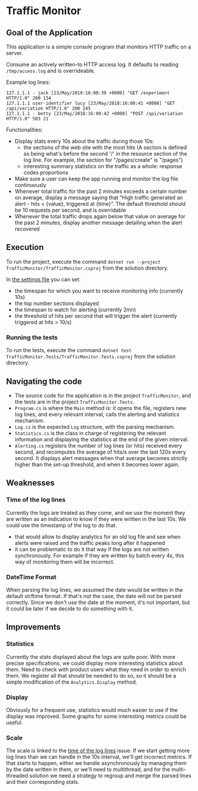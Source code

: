 # Traffic Monitor

## Goal of the Application

 This application is a simple console program that monitors HTTP traffic on a server.

Consume an actively written-to HTTP access log. It defaults to reading `/tmp/access.log` and is overrideable.

Example log lines:

```
127.1.1.1 - jack [23/May/2018:16:00:39 +0000] "GET /experiment HTTP/1.0" 200 134
127.1.1.1 user-identifier lucy [23/May/2018:16:00:41 +0000] "GET /api/variation HTTP/1.0" 200 245
127.1.1.1 - betty [23/May/2018:16:00:42 +0000] "POST /api/variation HTTP/1.0" 503 21
```

Functionalities:

* Display stats every 10s about the traffic during those 10s:
  - the sections of the web site with the most hits (A section is defined as being what's before the second '/' in the resource section of the log line. For example, the section for "/pages/create" is "/pages")
  - interesting summary statistics on the traffic as a whole: response codes proportions
* Make sure a user can keep the app running and monitor the log file continuously
* Whenever total traffic for the past 2 minutes exceeds a certain number on average, display a message saying that “High traffic generated an alert - hits = {value}, triggered at {time}”.
  The default threshold should be 10 requests per second, and is overridable
* Whenever the total traffic drops again below that value on average for the past 2 minutes, display another message detailing when the alert recovered

## Execution

To run the project, execute the command `dotnet run --project TrafficMonitor/TrafficMonitor.csproj` from the solution directory.

In [the settings file](TrafficMonitor/appsettings.json) you can set:
* the timespan for which you want to receive monitoring info (currently 10s)
* the top number sections displayed
* the timespan to watch for alerting (currently 2mn)
* the threshold of hits per second that will trigger the alert (currently triggered at hits > 10/s)

### Running the tests

To run the tests, execute the command `dotnet test TrafficMonitor.Tests/TrafficMonitor.Tests.csproj` from the solution directory.

## Navigating the code

* The source code for the application is in the project `TrafficMonitor`, and the tests are in the project `TrafficMonitor.Tests`.
* `Program.cs` is where the `Main` method is: it opens the file, registers new log lines, and every relevant interval, calls the alerting and statistics mechanism.
* `Log.cs` is the expected `Log` structure, with the parsing mechanism.
* `Statistics.cs` is the class in charge of registering the relevant information and displaying the statistics at the end of the given interval.
* `Alerting.cs` registers the number of log lines (or hits) received every second, and recomputes the average of hits/s over the last 120s every second. It displays alert messages when that average becomes strictly higher than the set-up threshold, and when it becomes lower again.

## Weaknesses

### Time of the log lines

Currently the logs are treated as they come, and we use the moment they are written as an indication to know if they were written in the last 10s. We could use the timestamp of the log to do that.
* that would allow to display analytics for an old log file and see when alerts were raised and the traffic peaks long after it happened
* it can be problematic to do it that way if the logs are not written synchronously. For example if they are written by batch every 4s, this way of monitoring them will be incorrect.

### DateTime Format

When parsing the log lines, we assumed the date would be written in the default strftime format. If that's not the case, the date will not be parsed correctly. Since we don't use the date at the moment, it's not important, but it could be later if we decide to do something with it.


## Improvements

### Statistics

Currently the stats displayed about the logs are quite poor. With more precise specifications, we could display more interesting statistics about them. Need to check with product users what they need in order to enrich them. We register all that should be needed to do so, so it should be a simple modification of the `Analytics.Display` method.

### Display

Obviously for a frequent use, statistics would much easier to use if the display was improved. Some graphs for some interesting metrics could be useful.

### Scale

The scale is linked to the [time of the log lines](#time-of-the-log-lines) issue. If we start getting more log lines than we can handle in the 10s interval, we'll get incorrect metrics. If that starts to happen, either we handle asynchronously by managing them by the date written in them, or we'll need to multithread, and for the multi-threaded solution we need a strategy to regroup and merge the parsed lines and their corresponding stats.

